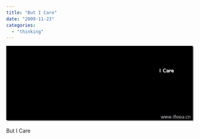 ```yaml
---
title: "But I Care"
date: "2009-11-23"
categories: 
  - "thinking"
---
```


[![icare](images/icare_thumb.jpg "icare")](http://blog.natt.cc/wp-content/uploads/2009/11/icare.jpg)

But I Care
